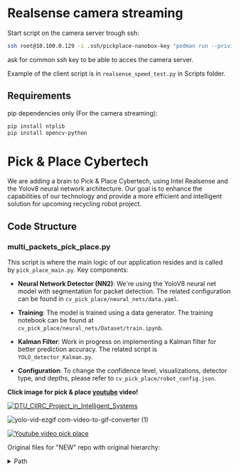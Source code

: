 # Realsense camera streaming
Start script on the camera server trough ssh: 

``` bash
ssh root@10.100.0.129 -i .ssh/pickplace-nanobox-key "podman run --privileged -p 47555:47555 --detach camera-server"
```
ask for common ssh key to be able to acces the camera server.


Example of the client script is in `realsense_speed_test.py` in Scripts folder.

## Requirements
pip dependencies only (For the camera streaming):
``` bash
pip install ntplib
pip install opencv-python
```


# Pick & Place Cybertech

We are adding a brain to Pick & Place Cybertech, using Intel Realsense and the Yolov8 neural network architecture. Our goal is to enhance the capabilities of our technology and provide a more efficient and intelligent solution for upcoming recycling robot project.

## Code Structure

### multi_packets_pick_place.py

This script is where the main logic of our application resides and is called by `pick_place_main.py`. Key components:

- **Neural Network Detector (NN2)**: We're using the YoloV8 neural net model with segmentation for packet detection. The related configuration can be found in `cv_pick_place/neural_nets/data.yaml`.

- **Training**: The model is trained using a data generator. The training notebook can be found at `cv_pick_place/neural_nets/Dataset/train.ipynb`.

- **Kalman Filter**: Work in progress on implementing a Kalman filter for better prediction accuracy. The related script is `YOLO_detector_Kalman.py`.

- **Configuration**: To change the confidence level, visualizations, detector type, and depths, please refer to `cv_pick_place/robot_config.json`.




**Click image for pick & place [youtube]((https://www.youtube.com/watch?v=zVX-cSrUM6I&ab_channel=Mik)) video!**

[![DTU_CIIRC_Project_in_Intelligent_Systems](https://github.com/martimik10/CIIRC_DTU_3WEEK_NEW/assets/88324559/4396926d-d59e-4208-9ca0-1096136f39f4)](https://www.youtube.com/watch?v=zVX-cSrUM6I&ab_channel=Mik)


![yolo-vid-ezgif com-video-to-gif-converter (1)](https://github.com/martimik10/CIIRC_DTU_3WEEK_NEW/assets/88324559/ba49af6b-88ca-482a-84b1-5e120c80799b)



[![Youtube video pick place](20240110_172051.jpg)](https://www.youtube.com/watch?v=zVX-cSrUM6I&ab_channel=Mik)


Original files for "NEW" repo with original hierarchy:
<details>
  <summary>Path</summary>

  ```
  D:.  
│   .gitignore  
│   requirements.txt  
│   rob_env_dependencies.ipynb  
│  
├───cv_pick_place  
│   │   cv_pick_place_main.py  
│   │   extrinsic_calibration.py  
│   │   extrinsic_test.py  
│   │   mult_packets_pick_place.py  
│   │  
│   ├───config  
│   │       conveyor_points.json  
│   │       D435_camera_config.json  
│   │       D435_camera_config_defaults.json  
│   │       robot_config.json  
│   │       robot_positions.json  
│   │  
│   └───robot_cell  
│       │   graphics_functions.py  
│       │  
│       ├───control  
│       │   │   control_state_machine.py  
│       │   │   robot_communication.py  
│       │   │   robot_control.py  
│       │   │   __init__.py  
│       │   │  
│       │   └───__pycache__  
│       │           control_state_machine.cpython-39.pyc  
│       │           fake_robot_control.cpython-39.pyc  
│       │           pick_place_demos.cpython-39.pyc  
│       │           robot_communication.cpython-39.pyc  
│       │           robot_control.cpython-39.pyc  
│       │           __init__.cpython-39.pyc  
│       │  
│       ├───detection  
│       │   │   apriltag_detection.py  
│       │   │   market_items_detector.py  
│       │   │   packet_detector.py  
│       │   │   realsense_depth.py  
│       │   │   threshold_detector.py  
│       │   │   __init__.py  
│       │   │  
│       │   └───__pycache__  
│       │           apriltag_detection.cpython-39.pyc  
│       │           packet_detector.cpython-39.pyc  
│       │           realsense_depth.cpython-39.pyc  
│       │           threshold_detector.cpython-39.pyc  
│       │           __init__.cpython-39.pyc  
│       │  
│       └───packet  
│           │   centroidtracker.py  
│           │   grip_position_estimation.py  
│           │   item_tracker.py  
│           │   packettracker.py  
│           │   packet_object.py  
│           │   point_cloud_viz.py  
│           │   __init__.py  
│           │  
│           └───__pycache__  
│                   centroidtracker.cpython-39.pyc  
│                   grip_position_estimation.cpython-39.pyc  
│                   item_object.cpython-39.pyc  
│                   item_tracker.cpython-39.pyc  
│                   packettracker.cpython-39.pyc  
│                   packet_object.cpython-39.pyc  
│                   point_cloud_viz.cpython-39.pyc  
│                   __init__.cpython-39.pyc  
│  
├───PLC_Prog  
│       KUKA Cybertech R1 17-6-2021_V17.ap17  
│  
└───Scripts  
        camera_playback.py  
        camera_record.py  
        compressed_recording_playback.py  
        packet_auto_label.py  
        pick_place_control.py  
        realsense_depth.py  
        realsense_speed_test.py  
        recording_compress.py  
        robot_camera_pose.json  
        Robot_Camera_pose.py  
  ```
</details>




